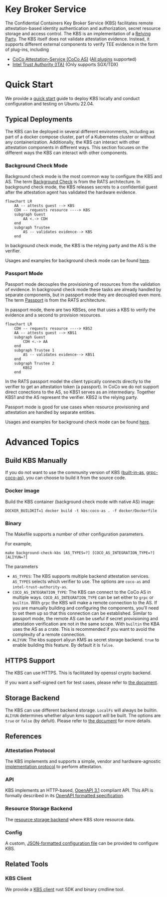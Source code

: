 # Key Broker Service

The Confidential Containers Key Broker Service (KBS) facilitates remote attestation-based identity authentication and authorization, secret resource storage and access control.
The KBS is an implementation of a [Relying Party](https://www.ietf.org/archive/id/draft-ietf-rats-architecture-22.html).
The KBS itself does not validate attestation evidence. Instead, it supports different external components to verify TEE evidence in the form of plug-ins, including
- [CoCo Attestation-Service (CoCo AS)](../attestation-service/) ([All plugins](../attestation-service/README.md#attestation-service) supported)
- [Intel Trust Authority (ITA)](src/attestation/intel_trust_authority/) (Only supports SGX/TDX)

# Quick Start

We provide a [quick start](./quickstart.md) guide to deploy KBS locally and conduct configuration and testing on Ubuntu 22.04.

## Typical Deployments

The KBS can be deployed in several different environments, including as part of a docker compose cluster, part of a Kubernetes cluster
or without any containerization. Additionally, the KBS can interact with other attestation components in different ways.
This section focuses on the different ways the KBS can interact with other components.

### Background Check Mode

Background check mode is the most common way to configure the KBS and AS.
The term [Background Check](https://www.ietf.org/archive/id/draft-ietf-rats-architecture-22.html#section-5.2) is from the RATS architecture.
In background check mode, the KBS releases secrets to a confidential guest after the attestation agent has validated the hardware evidence.

```mermaid
flowchart LR
    AA -- attests guest --> KBS
    CDH -- requests resource ----> KBS
    subgraph Guest
        AA <.-> CDH
    end
    subgraph Trustee
        AS -- validates evidence--> KBS
    end
```
In background check mode, the KBS is the relying party and the AS is the verifier.

Usages and examples for background check mode can be found [here](./quickstart.md#background-check-mode).

### Passport Mode

Passport mode decouples the provisioning of resources from the validation of evidence.
In background check mode these tasks are already handled by separate components,
but in passport mode they are decoupled even more.
The term [Passport](https://www.ietf.org/archive/id/draft-ietf-rats-architecture-22.html#section-5.1) is from the RATS architecture.

In passport mode, there are two KBSes, one that uses a KBS to verify the evidence and a second to provision resources.

```mermaid
flowchart LR
    CDH -- requests resource ----> KBS2
    AA -- attests guest --> KBS1
    subgraph Guest
        CDH <.-> AA
    end
    subgraph Trustee 1
        AS -- validates evidence--> KBS1
    end
    subgraph Trustee 2
        KBS2
    end
```

In the RATS passport model the client typically connects directly to the verifier to get an attestation token (a passport).
In CoCo we do not support direct conections to the AS, so KBS1 serves as an intermediary.
Together KBS1 and the AS represent the verifier.
KBS2 is the relying party.

Passport mode is good for use cases when resource provisioning and attestation are handled by separate entities.

Usages and examples for background check mode can be found [here](./quickstart.md#passport-mode).

# Advanced Topics

## Build KBS Manually

If you do not want to use the community version of KBS ([built-in-as](https://github.com/confidential-containers/trustee/pkgs/container/staged-images%2Fkbs), [grpc-coco-as](https://github.com/confidential-containers/trustee/pkgs/container/staged-images%2Fkbs-grpc-as)), you can choose to build it from the source code.

### Docker image

Build the KBS container (background check mode with native AS) image:

```shell
DOCKER_BUILDKIT=1 docker build -t kbs:coco-as . -f docker/Dockerfile
```

### Binary

The Makefile supports a number of other configuration parameters.

For example,
```shell
make background-check-kbs [AS_TYPES=?] [COCO_AS_INTEGRATION_TYPE=?] [ALIYUN=?]
```

The parameters
- `AS_TYPES`: The KBS supports multiple backend attestation services. `AS_TYPES` selects which verifier to use. The options are `coco-as` and `intel-trust-authority-as`.
- `COCO_AS_INTEGRATION_TYPE`:  The KBS can connect to the CoCo AS in multiple ways. `COCO_AS_INTEGRATION_TYPE` can be set either to `grpc` or `builtin`. With `grpc` the KBS will make a remote connection to the AS. If you are manually building and configuring the components, you'll need to set them up so that this connection can be established. Similar to passport mode, the remote AS can be useful if secret provisioning and attestation verification are not in the same scope. With `builtin` the KBA uses the AS as a crate. This is recommended if you want to avoid the complexity of a remote connection.
- `ALIYUN`: The kbs support aliyun KMS as secret storage backend. `true` to enable building this feature. By default it is `false`.
## HTTPS Support

The KBS can use HTTPS. This is facilitated by openssl crypto backend.

If you want a self-signed cert for test cases, please refer to [the document](docs/self-signed-https.md).

## Storage Backend

The KBS can use different backend storage. `LocalFs` will always be builtin.
`ALIYUN` determines whether aliyun kms support will be built. The options
are `true` or `false` (by defult). Please refer to [the document](docs/config.md#repository-configuration)
for more details.

## References

### Attestation Protocol
The KBS implements and supports a simple, vendor and hardware-agnostic
[implementation protocol](./docs/kbs_attestation_protocol.md) to perform attestation.

### API
KBS implements an HTTP-based, [OpenAPI 3.1](https://spec.openapis.org/oas/v3.1.0) compliant API.
This API is formally described in its [OpenAPI formatted specification](./docs/kbs.yaml).

### Resource Storage Backend
The [resource storage backend](./docs/resource_storage_backend.md) where KBS store resource data.

### Config
A custom, [JSON-formatted configuration file](./docs/config.md) can be provided to configure KBS.

## Related Tools

### KBS Client
We provide a [KBS client](../tools/kbs-client//README.md) rust SDK and binary cmdline tool.
